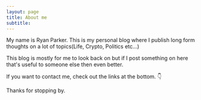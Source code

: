 ```yaml
---
layout: page
title: About me
subtitle: 
---
```


My name is Ryan Parker. This is my personal blog where I publish long form thoughts on a lot of topics(Life, Crypto, Politics etc…)

This blog is mostly for me to look back on but if I post something on here that's useful to someone else then even better.

If you want to contact me, check out the links at the bottom. 👇

Thanks for stopping by.
